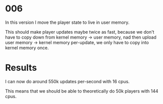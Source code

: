 # 006

In this version I move the player state to live in user memory.

This should make player updates maybe twice as fast, because we don't have to copy down from kernel memory -> user memory, nad then upload user memory -> kernel memory per-update, we only have to copy into kernel memory once.

# Results

I can now do around 550k updates per-second with 16 cpus.

This means that we should be able to theoretically do 50k players with 144 cpus.
